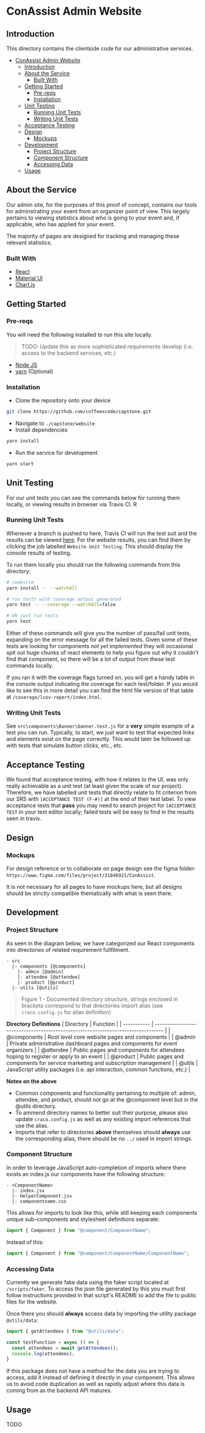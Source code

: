 # ConAssist Admin Website

## Introduction

This directory contains the clientside code for our administrative services.

- [ConAssist Admin Website](#conassist-admin-website)
  - [Introduction](#introduction)
  - [About the Service](#about-the-service)
    - [Built With](#built-with)
  - [Getting Started](#getting-started)
    - [Pre-reqs](#pre-reqs)
    - [Installation](#installation)
  - [Unit Testing](#unit-testing)
    - [Running Unit Tests](#running-unit-tests)
    - [Writing Unit Tests](#writing-unit-tests)
  - [Acceptance Testing](#acceptance-testing)
  - [Design](#design)
    - [Mockups](#mockups)
  - [Development](#development)
    - [Project Structure](#project-structure)
    - [Component Structure](#component-structure)
    - [Accessing Data](#accessing-data)
  - [Usage](#usage)

## About the Service

Our admin site, for the purposes of this proof of concept, contains our tools
for adminstrating your event from an organizer point of view. This largely pertains to viewing statistics about who is going to your event and, if applicable, who has applied for your event.

The majority of pages are designed for tracking and managing these relevant statistics.

### Built With

- [React](https://reactjs.org/)
- [Material UI](https://material-ui.com/)
- [Chart.js](https://www.chartjs.org/)

## Getting Started

### Pre-reqs

You will need the following installed to run this site locally.

> TODO: Update this as more sophisticated requirements develop (i.e. access to the backend services, etc.)

- [Node JS](https://nodejs.org/en/)
- [yarn](https://yarnpkg.com/) (Optional)

### Installation

- Clone the repository onto your device

```sh
git clone https://github.com/coffeexcode/capstone.git
```
- Navigate to `./capstone/website`
- Install dependencies

```sh
yarn install
```

- Run the service for development

```sh
yarn start
```

## Unit Testing

For our unit tests you can see the commands below for running them locally, or viewing results in browser via Travis CI. R

### Running Unit Tests

Whenever a branch is pushed to here, Travis CI will run the test suit and the results can be viewed [here](https://www.travis-ci.com/github/coffeexcode/capstone). For the website results, you can find them by clicking the job labelled `Website Unit Testing`. This should display the console results of testing.

To run them locally you should run the following commands from this directory:
```sh
# /website
yarn install -- --watchAll

# run tests with coverage output generated
yarn test -- --coverage --watchAll=false

# OR just run tests
yarn test
```

Either of these commands will give you the number of pass/fail unit tests, expanding on the error message for all the failed tests. Given some of these tests are looking for components *not yet implemented* they will occasional spit out huge chunks of react elements to help you figure out why it couldn't find that component, so there will be a lot of output from these test commands locally.

If you ran it with the coverage flags turned on, you will get a handy table in the console output indicating the coverage for each test/folder. If you would like to see this in more detail you can find the html file version of that table at `/coverage/lcov-report/index.html`.

### Writing Unit Tests

See `src\components\Banner\banner.test.js` for a **very** simple example of a test you can run. Typically, to start, we just want to test that expected links and elements exist on the page correctly. This would later be followed up with tests that simulate button clicks, etc., etc.

## Acceptance Testing

We found that acceptance testing, with how it relates to the UI, was only really achievable as a unit test (at least given the scale of our project). Therefore, we have labelled unit tests that directly relate to fit criterion from our SRS with `[ACCEPTANCE TEST (F-#)]` at the end of their test label. To view acceptance tests that **pass** you may need to search project for `[ACCEPTANCE TEST` in your text editor locally; failed tests will be easy to find in the results seen in travis.

## Design

### Mockups

For design reference or to collaborate on page design see the figma
folder: `https://www.figma.com/files/project/21846921/ConAssist`. 

It is not necessary for all pages to have mockups here, but all designs should be strictly compatible thematically with what is seen there.

## Development

### Project Structure

As seen in the diagram below, we have categorized our React components into directories of related requirement fullfilment.

```
- src
  |- components [@components]
    |- admin [@admin]
    |- attendee [@attendee]
    |- product [@product]
  |- utils [@utils]
```

> Figure 1 - Documented directory structure, strings enclosed in brackets correspond to that directories import alias (see `craco.config.js` for alias definition)

**Directory Definitions**
| Directory   | Function                                                                          |
| ----------- | --------------------------------------------------------------------------------- |
| @components | Root level core website pages and components                                      |
| @admin      | Private administrative dashboard pages and components for event organizers        |
| @attendee   | Public pages and components for attendees hoping to register or apply to an event |
| @product    | Public pages and components for service marketing and subscription management     |
| @utils      | JavaScript utility packages (i.e. api interaction, common functions, etc.)        |

**Notes on the above**

- Common components and functionality pertaining to multiple of: admin, attendee, and product, should not go at the @component level but in the @utils directory.
- To ammend directory names to better suit their purpose, please also update `craco.config.js` as well as any existing import references that use the alias.
- Imports that refer to directories **above** themselves should **always** use the corresponding alias, there should be no `../` used in import strings.

### Component Structure

In order to leverage JavaScript auto-completion of imports where there exists an index.js our components have the following structure:

```
- <ComponentName>
  |- index.jsx
  |- HelperComponent.jsx
  |- componentname.css
```

This allows for imports to look like this, while still keeping each components unique sub-components and stylesheet definitions separate:

```js
import { Component } from "@component/ComponentName";
```

Instead of this:

```js
import { Component } from "@component/ComponentName/ComponentName";
```

### Accessing Data

Currently we generate fake data using the faker script located at `/scripts/faker`. To access the json file generated by this you must first follow instructions provided in that script's README to add the file to public files for the website.

Once there you should **always** access data by importing the utility package `@utils/data`:

```js
import { getAttendees } from "@utils/data";

const testFunction = async () => {
  const attendees = await getAttendees();
  console.log(attendees);
}
```

If this package does not have a method for the data you are trying to access, add it instead of defining it directly in your component. This allows us to avoid code duplication as well as rapidly adjust where this data is coming from as the backend API matures.

## Usage

TODO
